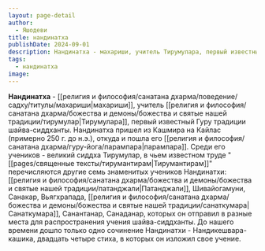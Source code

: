 ```yaml
---
layout: page-detail
author:
  - Яшодеви
title: нандинатха
publishDate: 2024-09-01
description: Нандинатха - махариши, учитель Тирумулара, первый известный Гуру традиции шайва-сиддханты. Нандинатха пришел из Кашмира на Кайлас (примерно 250 г. до н.э.), откуда и пошла его парампара.
tags:
  - нандинатха
image:
---
```

**Нандинатха** - [[религия и философия/санатана дхарма/поведение/садху/титулы/махариши|махариши]], учитель [[религия и философия/санатана дхарма/божества и демоны/божества и святые нашей традиции/тирумулар|Тирумулара]], первый известный Гуру традиции шайва-сиддханты. Нандинатха пришел из Кашмира на Кайлас (примерно 250 г. до н.э.), откуда и пошла его [[религия и философия/санатана дхарма/гуру-йога/парампара|парампара]]. Среди его учеников - великий сиддха Тирумулар, в чьем известном труде "[[pages/священные тексты/тирумантирам|Тирумантирам]]" перечисляются другие семь знаменитых учеников Нандинатхи: [[религия и философия/санатана дхарма/божества и демоны/божества и святые нашей традиции/патанджали|Патанджали]], Шивайогамуни, Санакар, Вьягхрапада, [[религия и философия/санатана дхарма/божества и демоны/божества и святые нашей традиции/санаткумара|Санаткумара]], Санантанар, Санаданар, которых он отправил в разные места для распространения учения шайва-сиддханты. До нашего времени дошло только одно сочинение Нандинатхи - Нандикешвара-кашика, двадцать четыре стиха, в которых он изложил свое учение.

